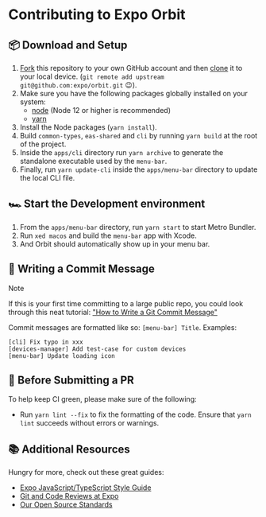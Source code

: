 # Contributing to Expo Orbit

## 📦 Download and Setup

1. [Fork](https://help.github.com/articles/fork-a-repo/) this repository to your own GitHub account and then [clone](https://help.github.com/articles/cloning-a-repository/) it to your local device. (`git remote add upstream git@github.com:expo/orbit.git` 😉).
2. Make sure you have the following packages globally installed on your system:
   - [node](https://nodejs.org/) (Node 12 or higher is recommended)
   - [yarn](https://yarnpkg.com/)
3. Install the Node packages (`yarn install`).
4. Build `common-types`, `eas-shared` and `cli` by running `yarn build` at the root of the project.
5. Inside the `apps/cli` directory run `yarn archive` to generate the standalone executable used by the `menu-bar`.
6. Finally, run `yarn update-cli` inside the `apps/menu-bar` directory to update the local CLI file.

## 🏎️ Start the Development environment

1. From the `apps/menu-bar` directory, run `yarn start` to start Metro Bundler.
2. Run `xed macos` and build the `menu-bar` app with Xcode.
3. And Orbit should automatically show up in your menu bar.

## 📝 Writing a Commit Message

> [!note]
> If this is your first time committing to a large public repo, you could look through this neat tutorial: ["How to Write a Git Commit Message"](https://chris.beams.io/posts/git-commit/)

Commit messages are formatted like so: `[menu-bar] Title`. Examples:

```
[cli] Fix typo in xxx
[devices-manager] Add test-case for custom devices
[menu-bar] Update loading icon
```

## 🔎 Before Submitting a PR

To help keep CI green, please make sure of the following:

- Run `yarn lint --fix` to fix the formatting of the code. Ensure that `yarn lint` succeeds without errors or warnings.

## 📚 Additional Resources

Hungry for more, check out these great guides:

- [Expo JavaScript/TypeScript Style Guide](https://github.com/expo/expo/blob/master/guides/Expo%20JavaScript%20Style%20Guide.md)
- [Git and Code Reviews at Expo](https://github.com/expo/expo/blob/master/guides/Git%20and%20Code%20Reviews.md)
- [Our Open Source Standards](https://github.com/expo/expo/blob/master/guides/Our%20Open%20Source%20Standards.md)
